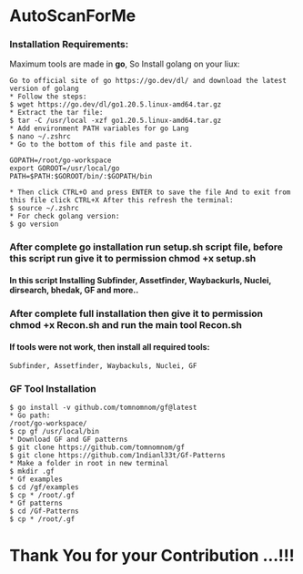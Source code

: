 # AutoScanForMe

### Installation Requirements:
Maximum tools are made in **go**, So Install golang on your liux:
```
Go to official site of go https://go.dev/dl/ and download the latest version of golang 
* Follow the steps:
$ wget https://go.dev/dl/go1.20.5.linux-amd64.tar.gz
* Extract the tar file:
$ tar -C /usr/local -xzf go1.20.5.linux-amd64.tar.gz
* Add environment PATH variables for go Lang
$ nano ~/.zshrc
* Go to the bottom of this file and paste it.

GOPATH=/root/go-workspace
export GOROOT=/usr/local/go
PATH=$PATH:$GOROOT/bin/:$GOPATH/bin

* Then click CTRL+O and press ENTER to save the file And to exit from this file click CTRL+X After this refresh the terminal: 
$ source ~/.zshrc
* For check golang version:
$ go version
```
### After complete go installation run setup.sh script file, before this script run give it to permission chmod +x setup.sh
#### In this script Installing Subfinder, Assetfinder, Waybackurls, Nuclei, dirsearch, bhedak, GF and more..
### After complete full installation then give it to permission chmod +x Recon.sh and run the main tool Recon.sh
#### If tools were not work, then install all required tools:
```
Subfinder, Assetfinder, Waybackuls, Nuclei, GF
```
### GF Tool Installation
```
$ go install -v github.com/tomnomnom/gf@latest
* Go path:
/root/go-workspace/
$ cp gf /usr/local/bin
* Download GF and GF patterns
$ git clone https://github.com/tomnomnom/gf
$ git clone https://github.com/1ndianl33t/Gf-Patterns
* Make a folder in root in new terminal
$ mkdir .gf
* Gf examples
$ cd /gf/examples
$ cp * /root/.gf
* Gf patterns
$ cd /Gf-Patterns
$ cp * /root/.gf 
```
# Thank You for your Contribution ...!!!
